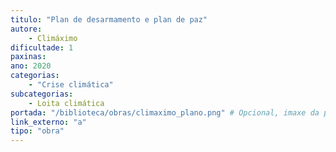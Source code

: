 ```yaml
---
titulo: "Plan de desarmamento e plan de paz"
autore:
    - Climáximo
dificultade: 1
paxinas:
ano: 2020
categorias:
    - "Crise climática"
subcategorias:
    - Loita climática
portada: "/biblioteca/obras/climaximo_plano.png" # Opcional, imaxe da portada
link_externo: "a"
tipo: "obra"
---
```


